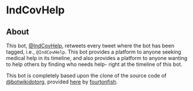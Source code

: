# IndCovHelp

## About

This bot, [@IndCovHelp](https://twitter.com/IndCovHelp), retweets every tweet where the bot has been tagged, i.e., ```@IndCovHelp```. This bot provides a platform to anyone seeking medical help in its timeline, and also provides a platform to anyone wanting to help others by finding who needs help- right at the timeline of this bot.

This bot is completely based upon the clone of the source code of [@botwikidotorg](https://twitter.com/botwikidotorg), provided [here](https://github.com/botwiki/community-retweet-bot) by [fourtonfish](https://twitter.com/fourtonfish).

<!-- Original notes:

A simple node.js-based Twitter bot (it uses the [ttezel/twit](https://github.com/ttezel/twit) node.js library) that retweets @ mentions (you can also modify it to use hashtags) from whitelisted accounts. To add an account to the whitelist, simply follow it while logged into Twitter as the bot.

A typical use case would be a group of people running a community who want to use a single Twitter account to share news. Instead of having to share passwords and switch accounts, each person can simply send out a tweet while @ mentioning the bot, who will automatically retweet the message.

You can also avoid the situation where someone follows both the "community account" and one (or more) of the community maintainers and sees the same tweet twice (or more times). By starting their tweet with ```@[bot's name]```, the original tweet is hidden from the followers' timelines as a part of a "private" conversation. 

This is essentially the source code of [@botwikidotorg](https://twitter.com/botwikidotorg), the official [Botwiki](http://botwiki.org/) Twitter bot. --->

<!-- ## Customization

There is really no need to change the ```community-retweet-bot.js``` file name, as it doesn't really show up anywhere. You can name your actual Twitter bot anything you want.

If you do decide to rename the file, you will also need to change it in the following places:

- ```gulpfile.js``` -- lines 9 and 10
- ```package.json``` -- lines 2 and 5

Next, you will have to update the name of your Twitter bot inside ```community-retweet-bot.js``` on line 53. Note that it's also possible to track hashtags -- see line 54 in the same file.

## Running your bot

If you're completely new to running Twitter bots, oh well, you will need to be familiar with the following:

- [node.js](https://nodejs.org/) and [npm](https://www.npmjs.com/)
- [express](http://expressjs.com/)
- [gulp.js](http://gulpjs.com/)
- [Setting up a node.js app on Digital Ocean](https://www.digitalocean.com/community/tutorials/how-to-set-up-a-node-js-application-for-production-on-ubuntu-14-04) -- or you can use [OpenShift](https://developers.openshift.com/en/node-js-overview.html), which is free (Digital Ocean starts at $5/month)

After you download this repo, first rename the file ```config-example.js``` to ```config.js``` and put your  [Twitter API keys/secrets](https://apps.twitter.com/) here.

After this, you will just need to run ```sudo npm install``` and then ```gulp``` to get this bot running locally. Refer to the tutorials above to learn how to run it on a server.

I created this bot mainly for people who have basic experience with the things mentioned above, so don't hesitate to reach out to me via [email](mailto:stefan@fourtonfish.com) or [Twitter](https://twitter.com/fourtonfish) if you have any questions that I can help you with.

## Notes and technical details

I might need to clean up the codebase a bit as I've been pretty much just reusing the same *gulpfile* since I learned about gulp. I am also reusing a modified code for the [bartleby_scrvnr](http://botwiki.org/bots/twitterbots/bartleby_scrvnr) bot, which does one neat thing where it loads the Tweets into a queue before actually posting them after a randomized delay.

This was done for two reasons: to avoid hitting the [API rate limits](https://support.twitter.com/articles/15364), but also to make it more "human" (it doesn't just immediately respond, it actually takes its time to "read your tweet and respond").


Now, I left this delay (without the randomization) in the code, although it may not really be necessary for your particular use case. If you know what you're doing, you can modify the line 39 in ```community-retweet-bot.js``` to something like:

```
  setTimeout(function(){
    checkTweetQueue();
  }, 1000);
```

Or simply:

```
  checkTweetQueue();
```

(Or you can just rewrite the whole thing so it doesn't use a queue at all.) -->
